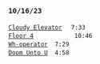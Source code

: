 ### `10/16/23`
[`Cloudy Elevator`](cloudy-elevator.mp3)   `7:33`  
[`Floor 4`](floor-4.mp3)         `10:46`  
[`Wh-operator`](wh-operator.mp3) `7:29`  
[`Doom Unto U`](doom-unto-u.mp3) `4:58`
